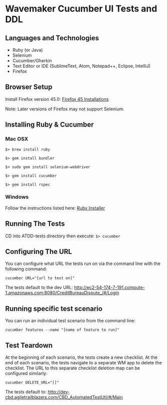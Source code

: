 # Wavemaker Cucumber UI Tests and DDL

## Languages and Technologies
* Ruby (or Java)
* Selenium
* Cucumber/Gherkin
* Text Editor or IDE (SublimeText, Atom, Notepad++, Eclipse, IntelliJ)
* Firefox

## Browser Setup
Install Firefox version 45.0: [Firefox 45 Installations](https://ftp.mozilla.org/pub/firefox/releases/45.0/)

Note: Later versions of Firefox may not support Selenium.

## Installing Ruby & Cucumber
### Mac OSX
`$> brew install ruby`

`$> gem install bundler`

`$> sudo gem install selenium-webdriver`

`$> gem install cucumber`

`$> gem install rspec`

### Windows
Follow the instructions listed here: [Ruby Installer](http://rubyinstaller.org/)

## Running The Tests
CD into ATDD-tests directory then execute:
`$> cucumber`

## Configuring The URL
You can configure what URL the tests run on via the command line with the following command:

`cucumber URL="[url to test on]"`

The tests default to the dev URL: http://ec2-54-174-7-191.compute-1.amazonaws.com:8080/CreditBureauDispute_/#/Login

## Running specific test scenario
You can run an individual test scenario from the command line:

`cucumber features --name "[name of feature to run]"`

## Test Teardown
At the beginning of each scenario, the tests create a new checklist. At the end of each scenario, the tests navigate to a separate WM app to delete the checklist. The URL to this separate checklist deletion map can be configured similarly:

`cucumber DELETE_URL="[]"`

The tests default to: http://dev-cbd.agiletrailblazers.com/CBD_AutomatedTestUtl/#/Main
